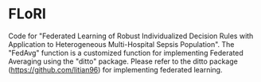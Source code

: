 # FLoRI
Code for "Federated Learning of Robust Individualized Decision Rules with Application to Heterogeneous Multi-Hospital Sepsis Population". 
The "FedAvg" function is a customized function for implementing Federated Averaging using the "ditto" package. Please refer to the ditto package (https://github.com/litian96) for implementing federated learning.
